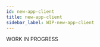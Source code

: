 ```yaml
---
id: new-app-client
title: new-app-client
sidebar_label: WIP-new-app-client
---
```



WORK IN PROGRESS
        
